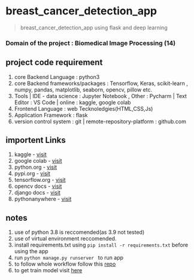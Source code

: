 # breast_cancer_detection_app
> breast_cancer_detection_app using flask and deep learning

### Domain of the project : Biomedical Image Processing (14)



## project code requirement
1. core Backend Language : python3
2. core Backend frameworks/packages : Tensorflow, Keras, scikit-learn , numpy, pandas, matplotlib, seaborn, opencv, pillow etc.
3. Tools | IDE - data science : Jupyter Notebook , Other : Pycharm | Text Editor : VS Code | online : kaggle, google colab
4. Frontend Language : web Tecknoledgies(HTML,CSS,Js)
5. Application Framework : flask
6. version control system : git | remote-repository-platform : github.com

## importent Links
1. kaggle - [visit](https://www.kaggle.com)
2. google colab - [visit](https://colab.research.google.com/notebooks/intro.ipynb)
3. python.org - [visit](https://www.python.org/downloads/)
4. pypi.org - [visit](https://pypi.org/)
5. tensorflow.org - [visit](https://www.tensorflow.org/)
6. opencv docs - [visit](https://docs.opencv.org/master/d6/d00/tutorial_py_root.html)
7. django docs - [visit](https://docs.djangoproject.com/)
8. pythonanywhere - [visit](https://www.pythonanywhere.com/)



## notes
1. use of python 3.8 is reccomended(as 3.9 not tested)
2. use of virtual environment reccomended.
3. install requirements.txt using ```pip install -r requirements.txt``` before using the app
4. run ```python manage.py runserver ``` to run app
5. to follow whole workflow follow this [repo](https://github.com/tirtharajsinha/Breast_cancer_detection_with_GAN)
6. to get train model visit [here](https://github.com/tirtharajsinha/Breast_cancer_detection_with_GAN/blob/main/sub_code/breast_cancer_detection_with_ML.ipynb)